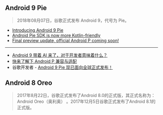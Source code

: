 ## Android 9 Pie

> 2018年08月07日，谷歌正式发布 Android 9，代号为 Pie。

- [Introducing Android 9 Pie](https://android-developers.googleblog.com/2018/08/introducing-android-9-pie.html)
- [Android Pie SDK is now more Kotlin-friendly](https://android-developers.googleblog.com/2018/08/android-pie-sdk-is-now-more-kotlin.html)
- [Final preview update, official Android P coming soon!](https://android-developers.googleblog.com/2018/07/final-preview-update-official-android-p.html)

---

- [Android 9 带着 AI 来了，对于开发者意味着什么？](https://mp.weixin.qq.com/s/4-g0cLmALykpCitmjeiFag)
- [快来了解下 Android P 兼容与适配](https://mp.weixin.qq.com/s/a4IcOSc64p3giWKScreEiQ)
- 谷歌开发者 - [Android 9 Pie 现已面向全球正式发布！](https://mp.weixin.qq.com/s/Kc99l_nOfxbMRUnrU3tDuA)


## Android 8 Oreo

> 2017年8月22日，谷歌正式发布了Android 8.0的正式版，其正式名称为：Android Oreo（奥利奥） 。2017年12月5日谷歌正式发布了Android 8.1的正式版。
